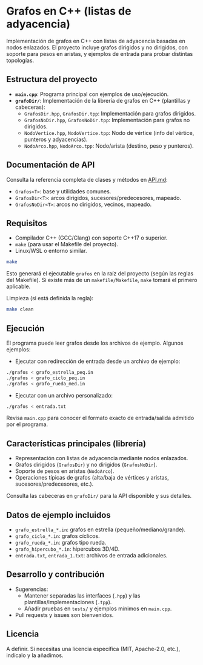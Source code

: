 # Grafos en C++ (listas de adyacencia)

Implementación de grafos en C++ con listas de adyacencia basadas en nodos enlazados. El proyecto incluye grafos dirigidos y no dirigidos, con soporte para pesos en aristas, y ejemplos de entrada para probar distintas topologías.

## Estructura del proyecto

- **`main.cpp`**: Programa principal con ejemplos de uso/ejecución.
- **`grafoDir/`**: Implementación de la librería de grafos en C++ (plantillas y cabeceras):
  - `GrafosDir.hpp`, `GrafosDir.tpp`: Implementación para grafos dirigidos.
  - `GrafosNoDir.hpp`, `GrafosNoDir.tpp`: Implementación para grafos no dirigidos.
  - `NodoVertice.hpp`, `NodoVertice.tpp`: Nodo de vértice (info del vértice, punteros y adyacencias).
  - `NodoArco.hpp`, `NodoArco.tpp`: Nodo/arista (destino, peso y punteros).

## Documentación de API

Consulta la referencia completa de clases y métodos en [API.md](API.md):

- `Grafos<T>`: base y utilidades comunes.
- `GrafosDir<T>`: arcos dirigidos, sucesores/predecesores, mapeado.
- `GrafosNoDir<T>`: arcos no dirigidos, vecinos, mapeado.

## Requisitos

- Compilador C++ (GCC/Clang) con soporte C++17 o superior.
- `make` (para usar el Makefile del proyecto).
- Linux/WSL o entorno similar.

```bash
make
```

Esto generará el ejecutable `grafos` en la raíz del proyecto (según las reglas del Makefile). Si existe más de un `makefile/Makefile`, `make` tomará el primero aplicable.

Limpieza (si está definida la regla):

```bash
make clean
```

## Ejecución

El programa puede leer grafos desde los archivos de ejemplo. Algunos ejemplos:

- Ejecutar con redirección de entrada desde un archivo de ejemplo:

```bash
./grafos < grafo_estrella_peq.in
./grafos < grafo_ciclo_peq.in
./grafos < grafo_rueda_med.in
```

- Ejecutar con un archivo personalizado:

```bash
./grafos < entrada.txt
```

Revisa `main.cpp` para conocer el formato exacto de entrada/salida admitido por el programa.

## Características principales (librería)

- Representación con listas de adyacencia mediante nodos enlazados.
- Grafos dirigidos (`GrafosDir`) y no dirigidos (`GrafosNoDir`).
- Soporte de pesos en aristas (`NodoArco`).
- Operaciones típicas de grafos (alta/baja de vértices y aristas, sucesores/predecesores, etc.).

Consulta las cabeceras en `grafoDir/` para la API disponible y sus detalles.

## Datos de ejemplo incluidos

- `grafo_estrella_*.in`: grafos en estrella (pequeño/mediano/grande).
- `grafo_ciclo_*.in`: grafos cíclicos.
- `grafo_rueda_*.in`: grafos tipo rueda.
- `grafo_hipercubo_*.in`: hipercubos 3D/4D.
- `entrada.txt`, `entrada_1.txt`: archivos de entrada adicionales.

## Desarrollo y contribución

- Sugerencias:
  - Mantener separadas las interfaces (`.hpp`) y las plantillas/implementaciones (`.tpp`).
  - Añadir pruebas en `tests/` y ejemplos mínimos en `main.cpp`.
- Pull requests y issues son bienvenidos.

## Licencia

A definir. Si necesitas una licencia específica (MIT, Apache-2.0, etc.), indícalo y la añadimos.
